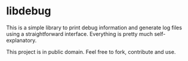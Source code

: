 libdebug
========

This is a simple library to print debug information and generate log files using a straightforward interface. Everything is pretty much self-explanatory.

This project is in public domain. Feel free to fork, contribute and use.
